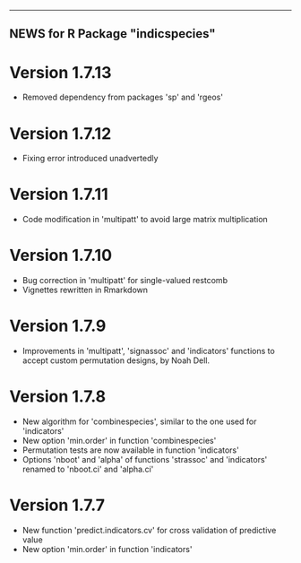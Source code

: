 -------------------------------
 NEWS for R Package "indicspecies"
-------------------------------

# Version 1.7.13
- Removed dependency from packages 'sp' and 'rgeos'

# Version 1.7.12
- Fixing error introduced unadvertedly

# Version 1.7.11
- Code modification in 'multipatt' to avoid large matrix multiplication

# Version 1.7.10
- Bug correction in 'multipatt' for single-valued restcomb
- Vignettes rewritten in Rmarkdown

# Version 1.7.9
- Improvements in 'multipatt', 'signassoc' and 'indicators' functions to accept custom permutation designs, by Noah Dell.

# Version 1.7.8
- New algorithm for 'combinespecies', similar to the one used for 'indicators'
- New option 'min.order' in function 'combinespecies'
- Permutation tests are now available in function 'indicators'
- Options 'nboot' and 'alpha' of functions 'strassoc' and 'indicators' renamed to 'nboot.ci' and 'alpha.ci'

# Version 1.7.7
- New function 'predict.indicators.cv' for cross validation of predictive value
- New option 'min.order' in function 'indicators'
